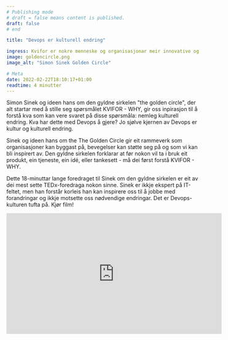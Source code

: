 ```yaml
---
# Publishing mode
# draft = false means content is published. 
draft: false
# end

title: "Devops er kulturell endring"

ingress: Kvifor er nokre menneske og organisasjonar meir innovative og innflytelsesrike enn andre? Kvifor har desse stor lojalitet frå kundar og ansatte. Kvifor klarer dei å gjenta suksess om igjen? 
image: goldencircle.png
image_alt: "Simon Sinek Golden Circle"

# Meta
date: 2022-02-22T18:10:17+01:00
readtime: 4 minutter
---
```



Simon Sinek og ideen hans om den gyldne sirkelen "the golden circle", der alt startar med å stille seg spørsmålet KVIFOR - WHY, gir oss inpirasjon til å forstå kva som kan vere svaret på disse spørsmåla: nemleg kulturell endring. Kva har dette med Devops å gjere? Jo sjølve kjernen av Devops er kultur og kulturell endring.

Sinek og ideen hans om the The Golden Circle gir eit rammeverk som organisasjoner kan byggast på, bevegelser kan støtte seg på og som vi kan bli inspirert av. Den gyldne sirkelen forklarar at før nokon vil ta i bruk eit produkt, ein tjeneste, ein idé, eller tankesett - må dei først forstå KVIFOR - WHY.

Dette 18-minuttar lange foredraget til Sinek om den gyldne sirkelen er eit av dei mest sette TEDx-foredraga nokon sinne. Sinek er ikkje ekspert på IT-feltet, men han forstår korleis han kan inspirere oss til å jobbe med forandringar og ikkje motsette oss nødvendige endringar. Det er Devops-kulturen tufta på. Kjør film!


<iframe width="560" height="315" src="https://www.youtube.com/embed/fMOlfsR7SMQ" title="YouTube video player" frameborder="0" allow="accelerometer; autoplay; clipboard-write; encrypted-media; gyroscope; picture-in-picture" allowfullscreen></iframe>
